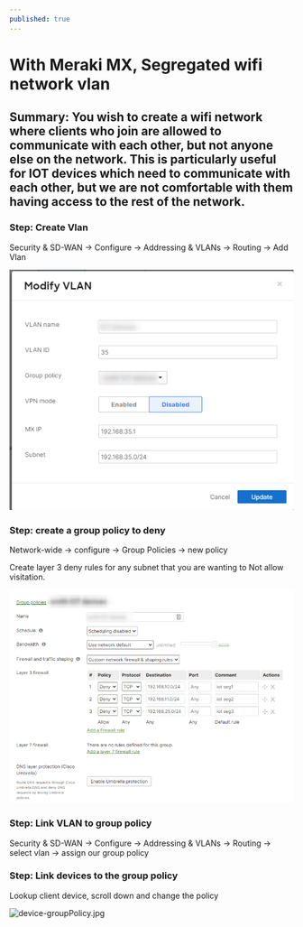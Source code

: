 ```yaml
---
published: true
---
```

# With Meraki MX, Segregated wifi network vlan 

## Summary:  You wish to create a wifi network where clients who join are allowed to communicate with each other, but not anyone else on the network.  This is particularly useful for IOT devices which need to communicate with each other, but we are not comfortable with them having access to the rest of the network.


### Step:  Create Vlan
Security & SD-WAN -> Configure -> Addressing & VLANs -> Routing -> Add Vlan

![Add VLAN, Meraki](https://github.com/nomoretorgo/nomoretorgo.github.io/blob/master/_posts/modVLAN.png?raw=true)


### Step:  create a group policy to deny
Network-wide -> configure -> Group Policies -> new policy

Create layer 3 deny rules for any subnet that you are wanting to Not allow visitation.

![meraki, group policy](https://github.com/nomoretorgo/nomoretorgo.github.io/blob/master/_posts/group-policy-deny.png?raw=true)



### Step:  Link VLAN to group policy 
Security & SD-WAN -> Configure -> Addressing & VLANs -> Routing -> select vlan -> assign our group policy

### Step:  Link devices to the group policy 
Lookup client device, scroll down and change the policy 

![device-groupPolicy.jpg](https://github.com/nomoretorgo/nomoretorgo.github.io/blob/master/_posts/_posts/device-groupPolicy.jpg?raw=true)
